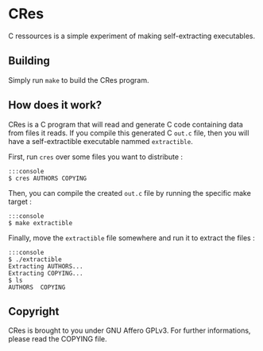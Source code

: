 # CRes

C ressources is a simple experiment of making self-extracting executables.

## Building

Simply run `make` to build the CRes program.

## How does it work?

CRes is a C program that will read and generate C code containing data from
files it reads. If you compile this generated C `out.c` file, then you will
have a self-extractible executable nammed `extractible`.

First, run `cres` over some files you want to distribute :

    :::console
    $ cres AUTHORS COPYING

Then, you can compile the created `out.c` file by running the specific make
target :

    :::console
    $ make extractible

Finally, move the `extractible` file somewhere and run it to extract the
files :

    :::console
    $ ./extractible
    Extracting AUTHORS...
    Extracting COPYING...
    $ ls
    AUTHORS  COPYING

## Copyright

CRes is brought to you under GNU Affero GPLv3. For further informations, please
read the COPYING file.
